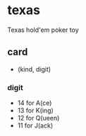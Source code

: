 # texas
Texas hold'em poker toy

## card
- (kind, digit)

### digit
- 14 for A(ce)
- 13 for K(ing)
- 12 for Q(ueen)
- 11 for J(ack)